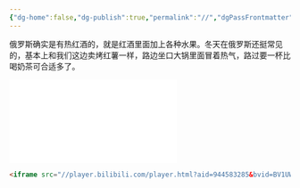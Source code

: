 ```yaml
---
{"dg-home":false,"dg-publish":true,"permalink":"//","dgPassFrontmatter":true}
---
```


俄罗斯确实是有热红酒的，就是红酒里面加上各种水果。冬天在俄罗斯还挺常见的，基本上和我们这边卖烤红薯一样，路边坐口大锅里面冒着热气，路过要一杯比喝奶茶可合适多了。


<iframe src="//player.bilibili.com/player.html?aid=402344542&bvid=BV1co4y1K7mR&cid=1165999231&p=1" scrolling="no" border="0" frameborder="no" framespacing="0" allowfullscreen="true"> </iframe> 

```html
<iframe src="//player.bilibili.com/player.html?aid=944583285&bvid=BV1UW4y1j7Gg&cid=875050848&page=1" scrolling="no" border="0" frameborder="no" framespacing="0" allowfullscreen="true"> </iframe>
```


